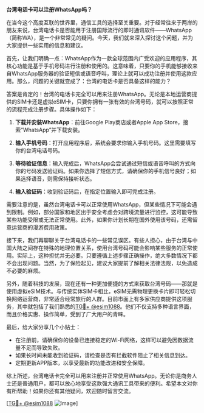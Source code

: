 **台湾电话卡可以注册WhatsApp吗？**

在当今这个高度互联的世界里，通信工具的选择至关重要。对于经常往来于两岸的朋友来说，台湾电话卡是否能用于注册国际流行的即时通讯软件——WhatsApp（简称WA），是一个非常常见的疑问。今天，我们就来深入探讨这个问题，并为大家提供一些实用的信息和建议。

首先，让我们明确一点：WhatsApp作为一款全球范围内广受欢迎的应用程序，其核心功能是基于手机号码进行注册和使用的。这意味着，只要你的手机能够接收来自WhatsApp服务器的验证短信或语音呼叫，理论上就可以成功注册并使用这款应用。那么，问题的关键就变成了：台湾的电话卡是否具备这样的能力？

答案是肯定的！台湾的电话卡完全可以用来注册WhatsApp。无论是本地运营商提供的SIM卡还是虚拟eSIM卡，只要你拥有一张有效的台湾号码，就可以按照正常的流程完成注册步骤。具体操作如下：

1. **下载并安装WhatsApp**：前往Google Play商店或者Apple App Store，搜索“WhatsApp”并下载安装。
   
2. **输入手机号码**：打开应用程序后，系统会要求你输入手机号码。这里需要填写你的台湾电话号码。

3. **等待验证信息**：输入完成后，WhatsApp会尝试通过短信或语音呼叫的方式向你的号码发送验证码。如果你选择了短信方式，请确保你的手机信号良好；如果选择语音，则需保持接听状态。

4. **输入验证码**：收到验证码后，在指定位置输入即可完成注册。

需要注意的是，虽然台湾电话卡可以正常使用WhatsApp，但某些情况下可能会遇到限制。例如，部分国家和地区出于安全考虑会对跨境流量进行监控，这可能导致某些功能受限或无法正常使用。此外，如果你计划长期在国外使用该号码，还需留意运营商的漫游费用政策。

接下来，我们再聊聊关于台湾电话卡的一些常见误区。有些人担心，由于台湾与中国大陆之间存在特殊的地理位置关系，使用台湾号码可能会影响某些服务的正常使用。实际上，这种担忧并无必要。只要遵循上述步骤正确操作，绝大多数情况下都不会出现问题。当然，为了保险起见，建议大家提前了解相关法律法规，以免造成不必要的麻烦。

另外，随着科技的发展，现在还有一种更加便捷的方式来获取台湾号码——那就是使用虚拟eSIM技术。与传统实体SIM卡相比，eSIM无需物理更换卡片即可轻松切换网络运营商，非常适合经常旅行的人群。目前市面上有多家供应商提供这项服务，其中就包括了我们熟悉的[TG💪+ @esim1088](https://t.me/s/esim1088)。他们不仅支持多种语言界面，而且价格实惠、操作简单，受到了广大用户的青睐。

最后，给大家分享几个小贴士：
- 在注册前，请确保你的设备已连接稳定的Wi-Fi网络，这样可以避免因数据流量不足而导致失败。
- 如果长时间未能收到验证码，请检查是否有拦截软件阻止了相关信息到达。
- 定期更新APP版本，以享受最新的功能改进和安全保障。

综上所述，台湾电话卡完全可以用来注册并正常使用WhatsApp。无论你是商务人士还是普通用户，都可以放心地享受这款强大通讯工具带来的便利。希望本文对你有所帮助！如果你还有其他疑问，欢迎随时留言交流。

[[TG💪+ @esim1088](https://t.me/s/esim1088) ![Image](https://i.postimg.cc/4NQfJmqS/Snipaste-2025-05-13-00-14-12.png)]